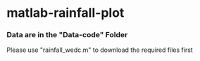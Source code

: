 # matlab-rainfall-plot
### Data are in the "Data-code" Folder
Please use "rainfall_wedc.m" to download the required files first
